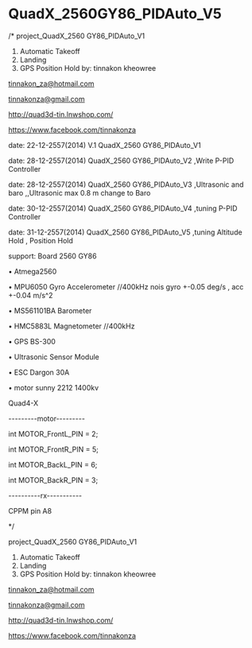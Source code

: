 QuadX_2560GY86_PIDAuto_V5
=========================
/*
project_QuadX_2560 GY86_PIDAuto_V1 

1. Automatic  Takeoff 
2. Landing
3. GPS Position Hold
by: tinnakon kheowree  

tinnakon_za@hotmail.com

tinnakonza@gmail.com

http://quad3d-tin.lnwshop.com/

https://www.facebook.com/tinnakonza

date: 22-12-2557(2014)  V.1 QuadX_2560 GY86_PIDAuto_V1

date: 28-12-2557(2014)      QuadX_2560 GY86_PIDAuto_V2   ,Write P-PID Controller

date: 28-12-2557(2014)      QuadX_2560 GY86_PIDAuto_V3   ,Ultrasonic and baro ,,Ultrasonic max 0.8 m change to Baro

date: 30-12-2557(2014)      QuadX_2560 GY86_PIDAuto_V4   ,tuning P-PID Controller

date: 31-12-2557(2014)      QuadX_2560 GY86_PIDAuto_V5   ,tuning Altitude Hold , Position Hold

support:  Board 2560  GY86

• Atmega2560

• MPU6050 Gyro Accelerometer //400kHz nois gyro +-0.05 deg/s , acc +-0.04 m/s^2

• MS561101BA Barometer

• HMC5883L Magnetometer //400kHz

• GPS BS-300

• Ultrasonic Sensor Module

• ESC Dargon 30A

• motor sunny 2212 1400kv 

Quad4-X

---------motor---------

int MOTOR_FrontL_PIN = 2;

int MOTOR_FrontR_PIN = 5;

int MOTOR_BackL_PIN = 6;

int MOTOR_BackR_PIN = 3;

----------rx-----------        

CPPM pin A8

*/

project_QuadX_2560 GY86_PIDAuto_V1  

1. Automatic  Takeoff 
2. Landing
3. GPS Position Hold
by: tinnakon kheowree  

tinnakon_za@hotmail.com

tinnakonza@gmail.com

http://quad3d-tin.lnwshop.com/

https://www.facebook.com/tinnakonza
